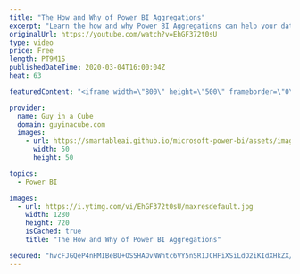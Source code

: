 ```yaml
---
title: "The How and Why of Power BI Aggregations"
excerpt: "Learn the how and why Power BI Aggregations can help your data model be more efficient. This video is part of a Power BI Aggregations series.  Aggregations Documentation: https://docs.microsoft.com/power-bi/desktop-aggregations  📢 Become a member: https://guyinacu.be/membership   *******************"
originalUrl: https://youtube.com/watch?v=EhGF372t0sU
type: video
price: Free
length: PT9M1S
publishedDateTime: 2020-03-04T16:00:04Z
heat: 63

featuredContent: "<iframe width=\"800\" height=\"500\" frameborder=\"0\" src=\"https://www.youtube.com/embed/EhGF372t0sU\" allow=\"accelerometer; autoplay; encrypted-media; gyroscope; picture-in-picture\" allowfullscreen></iframe>"

provider:
  name: Guy in a Cube
  domain: guyinacube.com
  images:
    - url: https://smartableai.github.io/microsoft-power-bi/assets/images/organizations/guyinacube.com-50x50.jpg
      width: 50
      height: 50

topics:
  - Power BI

images:
  - url: https://i.ytimg.com/vi/EhGF372t0sU/maxresdefault.jpg
    width: 1280
    height: 720
    isCached: true
    title: "The How and Why of Power BI Aggregations"

secured: "hvcFJGQeP4nHMIBeBU+OSSHAOvNWntc6VY5nSR1JCHFiXSiLdO2iKIdXHkZX/XahUaOC0XLvT/iyyq7LSqKClnv07pF+2AJkFJYmBb4ugF/2vft50FgUSciSLfZJM6juC7XZyDFpClAzXwMKsW2ZdRF1MIj4IVt1QGeseIcxFq22C2mfHdjh0WBwci7drRFvth8UMJRSyUw197oVgP+FkF0Gbw1OY5KOKjGVWVpaO4GBWDA3xRzzSPBawabWbuKoTZOixTtzcj7jmJk+JNgy+GWSdLMjQhC9MjNUSNtwsNVulsAKnKN3KgaWA60ta5HkYDAmgAgDgSfUHrWUaZ32iAKbwyYHhayt9cgqXF7IulX4X9Cp5BUmtqMtH2ueSV05wFcGxbpm2uyXXnEo8I0Kud6b0vIW8MhLu07zeZ5qScE=;H6Qw0eZRtEu8kvwIGzmwIg=="
---
```


